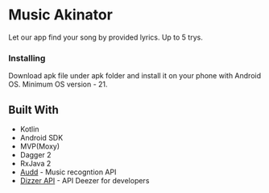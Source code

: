 # Music Akinator

Let our app find your song by provided lyrics. Up to 5 trys. 

### Installing

Download apk file under apk folder and install it on your phone with Android OS. Minimum OS version - 21.

## Built With
* Kotlin
* Android SDK
* MVP(Moxy)
* Dagger 2
* RxJava 2
* [Audd](https://audd.io/) - Music recogntion API
* [Dizzer API](https://developers.deezer.com/api) - API Deezer for developers

